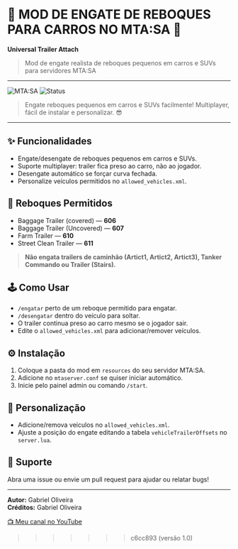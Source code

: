 # 🚗 MOD DE ENGATE DE REBOQUES PARA CARROS NO MTA:SA 🚚

**Universal Trailer Attach**

> Mod de engate realista de reboques pequenos em carros e SUVs para servidores MTA:SA

---

![MTA:SA](https://img.shields.io/badge/MTA:SA-Resource-blue?style=flat-square) ![Status](https://img.shields.io/badge/status-Ativo-brightgreen?style=flat-square)

> Engate reboques pequenos em carros e SUVs facilmente! Multiplayer, fácil de instalar e personalizar. 😎

---

## ✨ Funcionalidades
- Engate/desengate de reboques pequenos em carros e SUVs.
- Suporte multiplayer: trailer fica preso ao carro, não ao jogador.
- Desengate automático se forçar curva fechada.
- Personalize veículos permitidos no `allowed_vehicles.xml`.

## 🚙 Reboques Permitidos
- Baggage Trailer (covered) — **606**
- Baggage Trailer (Uncovered) — **607**
- Farm Trailer — **610**
- Street Clean Trailer — **611**

> **Não engata trailers de caminhão (Artict1, Artict2, Artict3), Tanker Commando ou Trailer (Stairs).**

## 🕹️ Como Usar
- `/engatar` perto de um reboque permitido para engatar.
- `/desengatar` dentro do veículo para soltar.
- O trailer continua preso ao carro mesmo se o jogador sair.
- Edite o `allowed_vehicles.xml` para adicionar/remover veículos.

## ⚙️ Instalação
1. Coloque a pasta do mod em `resources` do seu servidor MTA:SA.
2. Adicione no `mtaserver.conf` se quiser iniciar automático.
3. Inicie pelo painel admin ou comando `/start`.

## 🎨 Personalização
- Adicione/remova veículos no `allowed_vehicles.xml`.
- Ajuste a posição do engate editando a tabela `vehicleTrailerOffsets` no `server.lua`.

## 💬 Suporte
Abra uma issue ou envie um pull request para ajudar ou relatar bugs!

---
**Autor:** Gabriel Oliveira  
**Créditos:** Gabriel Oliveira

[📺 Meu canal no YouTube](https://www.youtube.com/@gabrieloliveira0)
>>>>>>> c6cc893 (versão 1.0)
